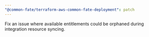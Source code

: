 ```yaml
---
"@common-fate/terraform-aws-common-fate-deployment": patch
---
```


Fix an issue where available entitlements could be orphaned during integration resource syncing.
